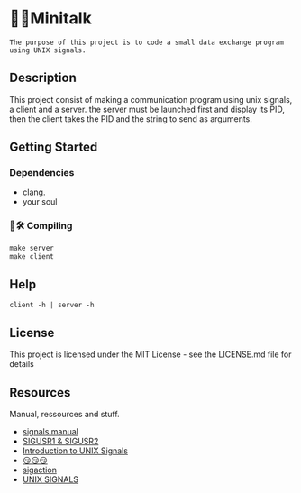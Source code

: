 # 📱🌀Minitalk
```
The purpose of this project is to code a small data exchange program
using UNIX signals.
```

## Description

This project consist of making a communication program using unix signals, a client and a server. the server must be launched first and display its PID, 
then the client takes the PID and the string to send as arguments.

## Getting Started

### Dependencies

* clang.
* your soul


### 🔨🛠 Compiling

```c
make server
make client
```

## Help

```
client -h | server -h
```

## License

This project is licensed under the MIT License - see the LICENSE.md file for details

## Resources

Manual, ressources and stuff.
* [signals manual](https://man7.org/linux/man-pages/man7/signal.7.html)
* [SIGUSR1 & SIGUSR2](https://www.gnu.org/software/libc/manual/html_node/Miscellaneous-Signals.html)
* [Introduction to UNIX Signals](http://www.cs.kent.edu/~ruttan/sysprog/lectures/signals.html)
* [😏😏😏](https://www.youtube.com/watch?v=dQw4w9WgXcQ)
* [sigaction](https://man7.org/linux/man-pages/man2/sigaction.2.html)
* [UNIX SIGNALS](http://www.math.stonybrook.edu/~ccc/dfc/dfc/signals.html)
